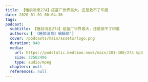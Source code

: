 ```yaml
---
title: 【睡前消息274】疫苗厂世界最大，还是救不了印度
date: 2020-01-01 00:04:36
tags:
podcast:
  subtitle: 【睡前消息274】疫苗厂世界最大，还是救不了印度
  authors: ['《睡前消息》编辑部']
  cover: /podcasts/main/assets/logo.png
  duration: 940
  media:
    url: https://podstatic.bedtime.news/main/201-300/274.mp3
    size: 22562496
    type: audio/mpeg
  chapters: null
  references: null
---
```

